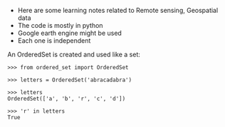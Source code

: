 - Here are some learning notes related to Remote sensing, Geospatial data
- The code is mostly in python
- Google earth engine might be used
- Each one is independent


An OrderedSet is created and used like a set:

    >>> from ordered_set import OrderedSet

    >>> letters = OrderedSet('abracadabra')

    >>> letters
    OrderedSet(['a', 'b', 'r', 'c', 'd'])

    >>> 'r' in letters
    True
